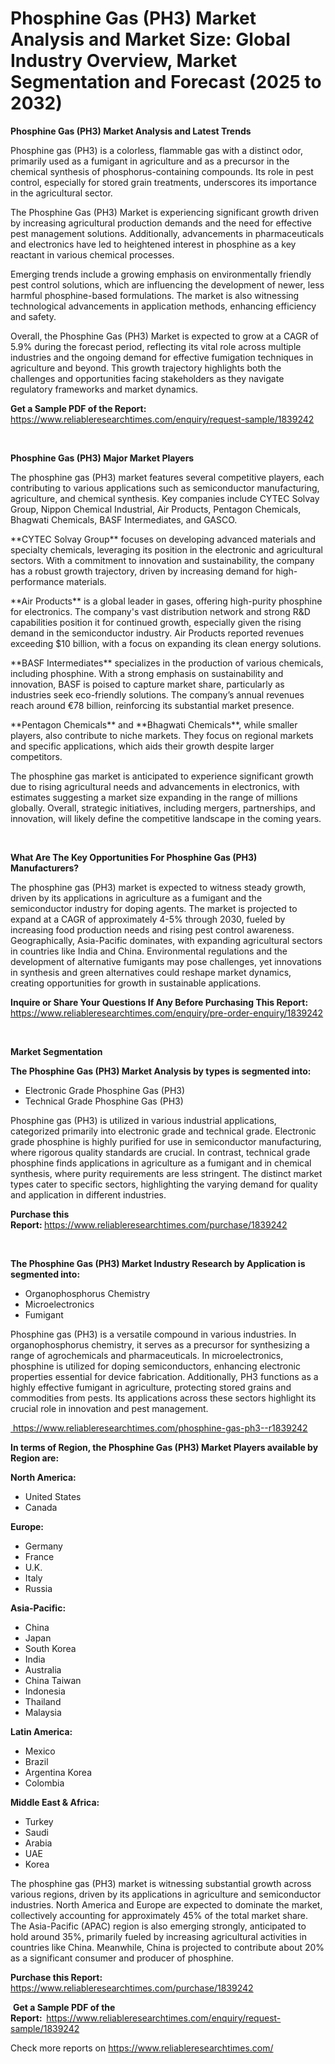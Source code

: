 <p><h1>Phosphine Gas (PH3) Market Analysis and Market Size: Global Industry Overview, Market Segmentation and Forecast (2025 to 2032)</h1></p><p><strong>Phosphine Gas (PH3) Market Analysis and Latest Trends</strong></p>
<p><p>Phosphine gas (PH3) is a colorless, flammable gas with a distinct odor, primarily used as a fumigant in agriculture and as a precursor in the chemical synthesis of phosphorus-containing compounds. Its role in pest control, especially for stored grain treatments, underscores its importance in the agricultural sector. </p><p>The Phosphine Gas (PH3) Market is experiencing significant growth driven by increasing agricultural production demands and the need for effective pest management solutions. Additionally, advancements in pharmaceuticals and electronics have led to heightened interest in phosphine as a key reactant in various chemical processes. </p><p>Emerging trends include a growing emphasis on environmentally friendly pest control solutions, which are influencing the development of newer, less harmful phosphine-based formulations. The market is also witnessing technological advancements in application methods, enhancing efficiency and safety.</p><p>Overall, the Phosphine Gas (PH3) Market is expected to grow at a CAGR of 5.9% during the forecast period, reflecting its vital role across multiple industries and the ongoing demand for effective fumigation techniques in agriculture and beyond. This growth trajectory highlights both the challenges and opportunities facing stakeholders as they navigate regulatory frameworks and market dynamics.</p></p>
<p><strong>Get a Sample PDF of the Report:&nbsp;</strong> <a href="https://www.reliableresearchtimes.com/enquiry/request-sample/1839242?utm_campaign=2771&utm_medium=2&utm_source=Github&utm_content=ia&utm_term=03042025&utm_id=phosphine-gas-ph3">https://www.reliableresearchtimes.com/enquiry/request-sample/1839242</a></p>
<p>&nbsp;</p>
<p><strong>Phosphine Gas (PH3) Major Market Players</strong></p>
<p><p>The phosphine gas (PH3) market features several competitive players, each contributing to various applications such as semiconductor manufacturing, agriculture, and chemical synthesis. Key companies include CYTEC Solvay Group, Nippon Chemical Industrial, Air Products, Pentagon Chemicals, Bhagwati Chemicals, BASF Intermediates, and GASCO.</p><p>**CYTEC Solvay Group** focuses on developing advanced materials and specialty chemicals, leveraging its position in the electronic and agricultural sectors. With a commitment to innovation and sustainability, the company has a robust growth trajectory, driven by increasing demand for high-performance materials.</p><p>**Air Products** is a global leader in gases, offering high-purity phosphine for electronics. The company's vast distribution network and strong R&D capabilities position it for continued growth, especially given the rising demand in the semiconductor industry. Air Products reported revenues exceeding $10 billion, with a focus on expanding its clean energy solutions.</p><p>**BASF Intermediates** specializes in the production of various chemicals, including phosphine. With a strong emphasis on sustainability and innovation, BASF is poised to capture market share, particularly as industries seek eco-friendly solutions. The company’s annual revenues reach around €78 billion, reinforcing its substantial market presence.</p><p>**Pentagon Chemicals** and **Bhagwati Chemicals**, while smaller players, also contribute to niche markets. They focus on regional markets and specific applications, which aids their growth despite larger competitors.</p><p>The phosphine gas market is anticipated to experience significant growth due to rising agricultural needs and advancements in electronics, with estimates suggesting a market size expanding in the range of millions globally. Overall, strategic initiatives, including mergers, partnerships, and innovation, will likely define the competitive landscape in the coming years.</p></p>
<p>&nbsp;</p>
<p><strong>What Are The Key Opportunities For Phosphine Gas (PH3) Manufacturers?</strong></p>
<p><p>The phosphine gas (PH3) market is expected to witness steady growth, driven by its applications in agriculture as a fumigant and the semiconductor industry for doping agents. The market is projected to expand at a CAGR of approximately 4-5% through 2030, fueled by increasing food production needs and rising pest control awareness. Geographically, Asia-Pacific dominates, with expanding agricultural sectors in countries like India and China. Environmental regulations and the development of alternative fumigants may pose challenges, yet innovations in synthesis and green alternatives could reshape market dynamics, creating opportunities for growth in sustainable applications.</p></p>
<p><strong>Inquire or Share Your Questions If Any Before Purchasing This Report:</strong> <a href="https://www.reliableresearchtimes.com/enquiry/pre-order-enquiry/1839242?utm_campaign=2771&utm_medium=2&utm_source=Github&utm_content=ia&utm_term=03042025&utm_id=phosphine-gas-ph3">https://www.reliableresearchtimes.com/enquiry/pre-order-enquiry/1839242</a></p>
<p>&nbsp;</p>
<p><strong>Market Segmentation</strong></p>
<p><strong>The Phosphine Gas (PH3) Market Analysis by types is segmented into:</strong></p>
<p><ul><li>Electronic Grade Phosphine Gas (PH3)</li><li>Technical Grade Phosphine Gas (PH3)</li></ul></p>
<p><p>Phosphine gas (PH3) is utilized in various industrial applications, categorized primarily into electronic grade and technical grade. Electronic grade phosphine is highly purified for use in semiconductor manufacturing, where rigorous quality standards are crucial. In contrast, technical grade phosphine finds applications in agriculture as a fumigant and in chemical synthesis, where purity requirements are less stringent. The distinct market types cater to specific sectors, highlighting the varying demand for quality and application in different industries.</p></p>
<p><strong>Purchase this Report:&nbsp;</strong><a href="https://www.reliableresearchtimes.com/purchase/1839242?utm_campaign=2771&utm_medium=2&utm_source=Github&utm_content=ia&utm_term=03042025&utm_id=phosphine-gas-ph3">https://www.reliableresearchtimes.com/purchase/1839242</a></p>
<p>&nbsp;</p>
<p><strong>The Phosphine Gas (PH3) Market Industry Research by Application is segmented into:</strong></p>
<p><ul><li>Organophosphorus Chemistry</li><li>Microelectronics</li><li>Fumigant</li></ul></p>
<p><p>Phosphine gas (PH3) is a versatile compound in various industries. In organophosphorus chemistry, it serves as a precursor for synthesizing a range of agrochemicals and pharmaceuticals. In microelectronics, phosphine is utilized for doping semiconductors, enhancing electronic properties essential for device fabrication. Additionally, PH3 functions as a highly effective fumigant in agriculture, protecting stored grains and commodities from pests. Its applications across these sectors highlight its crucial role in innovation and pest management.</p></p>
<p><a href="https://www.reliableresearchtimes.com/phosphine-gas-ph3--r1839242?utm_campaign=2771&utm_medium=2&utm_source=Github&utm_content=ia&utm_term=03042025&utm_id=phosphine-gas-ph3">&nbsp;https://www.reliableresearchtimes.com/phosphine-gas-ph3--r1839242</a></p>
<p><strong>In terms of Region, the Phosphine Gas (PH3) Market Players available by Region are:</strong></p>
<p>
    <p> <strong> North America: </strong>
        <ul>
            <li>United States</li>
            <li>Canada</li>
        </ul>
        </p> 
    <p> <strong> Europe: </strong>
        <ul>
            <li>Germany</li>
            <li>France</li>
            <li>U.K.</li>
            <li>Italy</li>
            <li>Russia</li>
        </ul>
        </p> 
    <p> <strong> Asia-Pacific: </strong>
        <ul>
            <li>China</li>
            <li>Japan</li>
            <li>South Korea</li>
            <li>India</li>
            <li>Australia</li>
            <li>China Taiwan</li>
            <li>Indonesia</li>
            <li>Thailand</li>
            <li>Malaysia</li>
        </ul>
        </p> 
    <p> <strong> Latin America: </strong>
        <ul>
            <li>Mexico</li>
            <li>Brazil</li>
            <li>Argentina Korea</li>
            <li>Colombia</li>
        </ul>
        </p> 
    <p> <strong> Middle East & Africa: </strong>
        <ul>
            <li>Turkey</li>
            <li>Saudi</li>
            <li>Arabia</li>
            <li>UAE</li>
            <li>Korea</li>
        </ul>
    </p>
    </p>
<p><p>The phosphine gas (PH3) market is witnessing substantial growth across various regions, driven by its applications in agriculture and semiconductor industries. North America and Europe are expected to dominate the market, collectively accounting for approximately 45% of the total market share. The Asia-Pacific (APAC) region is also emerging strongly, anticipated to hold around 35%, primarily fueled by increasing agricultural activities in countries like China. Meanwhile, China is projected to contribute about 20% as a significant consumer and producer of phosphine.</p></p>
<p><strong>Purchase this Report: </strong><a href="https://www.reliableresearchtimes.com/purchase/1839242?utm_campaign=2771&utm_medium=2&utm_source=Github&utm_content=ia&utm_term=03042025&utm_id=phosphine-gas-ph3">https://www.reliableresearchtimes.com/purchase/1839242</a></p>
<p>&nbsp;<strong>Get a Sample PDF of the Report:&nbsp;&nbsp;</strong><a href="https://www.reliableresearchtimes.com/enquiry/request-sample/1839242?utm_campaign=2771&utm_medium=2&utm_source=Github&utm_content=ia&utm_term=03042025&utm_id=phosphine-gas-ph3">https://www.reliableresearchtimes.com/enquiry/request-sample/1839242</a></p>
<p><strong></strong></p>
<p>Check more reports on <a href="https://www.reliableresearchtimes.com/?utm_campaign=2771&utm_medium=2&utm_source=Github&utm_content=ia&utm_term=03042025&utm_id=phosphine-gas-ph3">https://www.reliableresearchtimes.com/</a></p>
